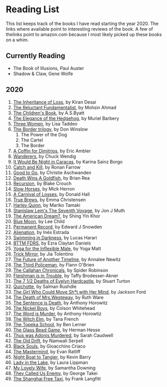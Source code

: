# Reading List

This list keeps track of the books I have read starting the year 2020.
The links where available point to interesting reviews of the book. A few of thelinks point to amazon.com because I most likely picked up these books on a whim.

## Currently Reading
* The Book of Illusions, Paul Auster
* Shadow & Claw, Gene Wolfe


## 2020
1. [The Inheritance of Loss](https://bookmarks.reviews/reviews/the-inheritance-of-loss/), by Kiran Desai
1. [The Reluctant Fundamentalist](https://lithub.com/why-every-american-should-read-the-relucant-fundamentalist/), by Mohsin Ahmad 
1. [The Children's Book](https://www.npr.org/2011/07/29/120058248/free-loves-discontents-a-s-byatts-children), by A.S.Byatt
1. [The Elegance of the Hedgehog](http://www.words-and-dirt.com/words/review-muriel-barberys-the-elegance-of-the-hedgehog/), by Muriel Barbery
1. [Three Women](https://www.npr.org/2019/07/08/739523657/debut-book-tells-of-the-real-life-longings-and-frustrations-of-three-women), by Lisa Taddeo
1. [The Border trilogy](https://www.npr.org/2019/03/03/698645059/the-border-is-shakespeare-for-our-times-seriously), by Don Winslow
    1. The Power of the Dog
    1. The Cartel
    1. The Border
1. [A Coffin for Dimitrios](https://blog.mcdaniel.edu/mysteryreviewsfa2017/1920-1939/a-coffin-for-dimitrios-by-eric-ambler-1938/), by Eric Ambler
1. [Wanderers](https://www.npr.org/2019/07/06/738974776/these-wanderers-are-heading-for-the-end-of-the-world), by Chuck Wendig
1. [It Would Be Night in Caracas](https://www.npr.org/2019/10/28/771313679/it-would-be-night-in-caracas-mourns-a-mother-and-a-country), by Karina Sainz Borgo
1. [Catch and Kill](https://www.npr.org/2019/10/11/768346770/in-catch-and-kill-ronan-farrow-offers-a-damning-portrait-of-a-conflicted-nbc), by Ronan Farrow
1. [Good to Go](https://www.amazon.com/Good-Go-Athlete-Strange-Recovery/dp/039325433X), by Christie Aschwanden 
1. [Death Wins A Goldfish](https://nerdsonearth.com/2020/05/uncommon-graphic-novel-death-wins-a-goldfish/), by Brian Rea
1. [Recursion](https://www.npr.org/2019/06/13/732035142/recursion-is-a-puzzle-box-of-time-travel-memory-and-death), by Blake Crouch
1. [Slow Horses](https://crimefictionlover.com/2014/03/slow-horses-2/), by Mick Herron
1. [A Carnival of Losses](https://thegeorgiareview.com/posts/on-a-carnival-of-losses-notes-nearing-ninety-by-donald-hall/), by Donald Hall
1. [True Brews](https://www.amazon.com/True-Brews-Craft-Fermented-Kombucha/dp/1607743388), by Emma Christensen
1. [Harley Quinn](https://www.britishfantasysociety.org/reviews/harley-quinn-breaking-glass-by-mariko-tamaki-and-steve-pugh-review/), by Mariko Tamaki
1. [Stanislaw Lem's The Seventh Voyage](https://www.npr.org/2019/10/04/766840876/the-seventh-voyage-takes-a-grand-journey-in-a-tiny-spaceship), by Jon J Muth
1. [The American Dream?](https://www.pastemagazine.com/comics/shing-yin-khor/rethink-an-iconic-pilgrimage-in-the-american-dream/), by Shing Yin Khor
1. [Blue Moon](https://www.nyjournalofbooks.com/book-review/blue-moon-jack-reacher-novel), by Lee Child
1. [Permanent Record](https://www.nyjournalofbooks.com/book-review/blue-moon-jack-reacher-novel), by Edward J Snowden
1. [Alienation](https://www.npr.org/2019/05/04/719655355/virtual-reality-eases-the-reality-of-natural-destruction-somewhat-in-alienation), by Inés Estrada
1. [Swimming in Darkness](https://www.npr.org/books/titles/755486162/swimming-in-darkness), by Lucas Harari 
1. [BTTM FDRS](https://www.npr.org/2019/06/27/736317209/of-tenants-and-tentacles-bttm-fdrs-confronts-gentrification-in-comic-horror-form), by Ezra Claytan Daniels
1. [Yoga for the Inflexible Male](https://www.amazon.com/Yoga-Inflexible-Male-How-Guide/dp/1984856944), by Yoga Matt 
1. [Trick Mirror](https://slate.com/culture/2019/08/jia-tolentino-book-review-trick-mirror-reflections-on-self-delusion.html), by Jia Tolentino 
1. [The Future of Another Timeline](https://comicyears.com/books/the-future-of-another-timeline-review/), by Annalee Newitz 
1. [The Third Policeman](http://www.bookslut.com/fiction/2003_12_001145.php), by Flann O'Brien
1. [The Callahan Chronicals](https://www.librarything.com/work/732408), by Spider Robinson
1. [Fleishman is in Trouble](https://www.npr.org/2019/06/18/733430304/fleishman-is-in-trouble-flips-expectations-upside-down), by Taffy Brodesser-Akner
1. [The 7 1/2 Deaths of Evelyn Hardcastle](https://crimefictionlover.com/2018/03/the-seven-deaths-of-evelyn-hardcastle/), by Stuart Turton
1. [Quichotte](https://www.npr.org/2019/09/07/755162016/if-salman-rushdies-quichotte-drives-you-nuts-thats-fine-its-meant-to/), by Salman Rushdie
1. [The Girl Who Could Move Sh\*t with Her Mind](https://nerdslikeme.co.uk/2019/06/17/review-the-girl-who-could-move-sht-with-her-mind-jackson-ford/), by Jackson Ford
1. [The Death of Mrs.Westeway](https://mbtb-books.blogspot.com/2019/05/the-death-of-mrs-westaway-by-ruth-ware.html/), by Ruth Ware
1. [The Sentence is Death](https://www.npr.org/2019/06/08/730580461/the-sentence-is-death-is-a-bracing-addition-to-any-beach-bag/), by Anthony Horowitz
1. [The Nickel Boys](https://www.npr.org/2019/07/18/740901819/for-the-nickel-boys-life-isnt-worth-five-cents/), by Colson Whitehead
1. [The Word is Murder](https://thecrimereview.com/2018/11/05/review-the-word-is-murder-by-anthony-horowitz/), by Anthony Horowtiz
1. [The Witch Elm](https://www.npr.org/2018/10/14/656989714/the-witch-elm-starts-slow-then-sucks-you-in/), by Tana French
1. [The Topeka School](https://www.fantasticfiction.com/l/ben-lerner/topeka-school.htm/), by Ben Lerner
1. [The Glass Bead Game](https://medium.com/@dailyflashpan/h-hesse-the-glass-bead-game-the-future-of-an-illusion-4d9f25bb1985/), by Herman Hesse
1. [Thus was Adonis Murdered](https://www.fantasticfiction.com/c/sarah-caudwell/thus-was-adonis-murdered.htm), by Sarah Caudwell
1. [The Old Drift](https://www.thenation.com/article/archive/namwali-serpell-the-old-drift-novel-review/), by Namwali Serpell
1. [Black Souls](https://www.fantasticfiction.com/c/gioacchino-criaco/black-souls.htm/), by Gioacchino Criaco
1. [The Mastermind](https://magazine.atavist.com/the-mastermind), by Evan Ratliff
1. [Night Boat to Tangier](https://www.npr.org/2019/09/20/762515226/take-a-dark-ride-on-the-night-boat-to-tangier/), by Kevin Barry
1. [Lady in the Lake](https://www.npr.org/2019/07/25/742220303/real-disappearances-are-the-premise-for-laura-lippmans-lady-in-the-lake/), by Laura Lippman
1. [My Lovely Wife](https://www.criminalelement.com/book-review-my-lovely-wife-samantha-downing/), by Samantha Downing
1. [They Called Us Enemy](https://www.npr.org/2019/07/17/742558996/george-takei-recalls-time-in-an-american-internment-camp-in-they-called-us-enemy), by George Takei
1. [The Shanghai Free Taxi](https://www.npr.org/2019/06/16/732365213/the-shanghai-free-taxi-delves-deep-into-chinas-troubles), by Frank Langfitt
